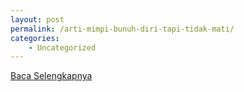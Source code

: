 ```yaml
---
layout: post
permalink: /arti-mimpi-bunuh-diri-tapi-tidak-mati/
categories:
    - Uncategorized
---
```


[Baca Selengkapnya](/09)